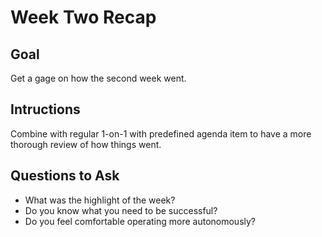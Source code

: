 # Week Two Recap

## Goal
Get a gage on how the second week went.

## Intructions
Combine with regular 1-on-1 with predefined agenda item to have a more thorough review of how things went.

## Questions to Ask

- What was the highlight of the week?
- Do you know what you need to be successful?
- Do you feel comfortable operating more autonomously?
